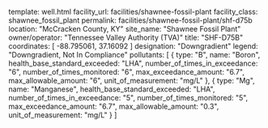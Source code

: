 template: well.html
facility_url: facilities/shawnee-fossil-plant
facility_class: shawnee_fossil_plant
permalink: facilities/shawnee-fossil-plant/shf-d75b
location: "McCracken County, KY"
site_name: "Shawnee Fossil Plant"
owner/operator: "Tennessee Valley Authority (TVA)"
title: "SHF-D75B"
coordinates: [
  -88.795061,
  37.16092
]
designation: "Downgradient"
legend: "Downgradient, Not In Compliance"
pollutants: [
  {
  type: "B",
  name: "Boron",
  health_base_standard_exceeded: "LHA",
  number_of_times_in_exceedance: "6",
  number_of_times_monitored: "6",
  max_exceedance_amount: "6.7",
  max_allowable_amount: "6",
  unit_of_measurement: "mg/L"
  },
  {
  type: "Mg",
  name: "Manganese",
  health_base_standard_exceeded: "LHA",
  number_of_times_in_exceedance: "5",
  number_of_times_monitored: "5",
  max_exceedance_amount: "6.7",
  max_allowable_amount: "0.3",
  unit_of_measurement: "mg/L"
  }
]




